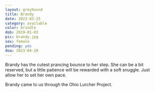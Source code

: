 ```yaml
---
layout: greyhound
title: Brandy
date: 2023-03-25
category: available
color: brindle
dob: 2019-01-03
pic: brandy.jpg
sex: female
pending: yes
doa: 2023-04-20
---
```

Brandy has the cutest prancing bounce to her step. She can be a bit reserved, but a little patience will be rewarded with a soft snuggle. Just allow her to set her own pace. 

Brandy came to us through the Ohio Lurcher Project. 
